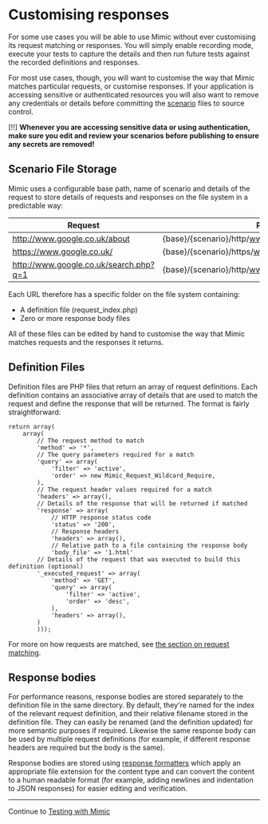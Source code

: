 # Customising responses

For some use cases you will be able to use Mimic without ever customising its
request matching or responses. You will simply enable recording mode, execute your
tests to capture the details and then run future tests against the recorded
definitions and responses.

For most use cases, though, you will want to customise the way that Mimic matches
particular requests, or customise responses. If your application is accessing
sensitive or authenticated resources you will also want to remove any credentials
or details before committing the [scenario](/#scenarios) files to source control.

[!!] **Whenever you are accessing sensitive data or using authentication, make sure
you edit and review your scenarios before publishing to ensure any secrets are
removed!**

## Scenario File Storage

Mimic uses a configurable base path, name of scenario and details of the request
to store details of requests and responses on the file system in a predictable way:

Request                                |Path
---------------------------------------|--------------------
http://www.google.co.uk/about          | {base}/{scenario}/http/www.google.co.uk/about/
https://www.google.co.uk/              | {base}/{scenario}/https/www.google.co.uk/
http://www.google.co.uk/search.php?q=1 | {base}/{scenario}/http/www.google.co.uk/search.php/

Each URL therefore has a specific folder on the file system containing:

 * A definition file (request_index.php)
 * Zero or more response body files

All of these files can be edited by hand to customise the way that Mimic matches
requests and the responses it returns.

## Definition Files

Definition files are PHP files that return an array of request definitions. Each
definition contains an associative array of details that are used to match the
request and define the response that will be returned. The format is fairly
straightforward:

    return array(
        array(
            // The request method to match
            'method' => '*',
            // The query parameters required for a match
            'query' => array(
                'filter' => 'active',
                'order' => new Mimic_Request_Wildcard_Require,
            ),
            // The request header values required for a match
            'headers' => array(),
            // Details of the response that will be returned if matched
            'response' => array(
                // HTTP response status code
                'status' => '200',
                // Response headers
                'headers' => array(),
                // Relative path to a file containing the response body
                'body_file' => '1.html'
            // Details of the request that was executed to build this definition (optional)
            '_executed_request' => array(
                'method' => 'GET',
                'query' => array(
                    'filter' => 'active',
                    'order' => 'desc',
                ),
                'headers' => array(),
            )
            )));

For more on how requests are matched, see [the section on request matching](matching.md).

## Response bodies

For performance reasons, response bodies are stored separately to the definition
file in the same directory. By default, they're named for the index of the
relevant request definition, and their relative filename stored in the definition
file. They can easily be renamed (and the definition updated) for more semantic
purposes if required. Likewise the same response body can be used by multiple
request definitions (for example, if different response headers are required but
the body is the same).

Response bodies are stored using [response formatters](formatters.md) which apply an
appropriate file extension for the content type and can convert the content to a
human readable format (for example, adding newlines and indentation to JSON responses)
for easier editing and verification.

---
Continue to [Testing with Mimic](testing.md)
